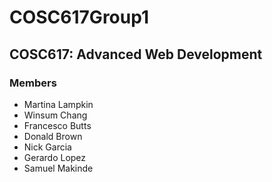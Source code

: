 # COSC617Group1
## COSC617: Advanced Web Development

### Members
- Martina Lampkin
- Winsum Chang
- Francesco Butts
- Donald Brown
- Nick Garcia
- Gerardo Lopez
- Samuel Makinde
